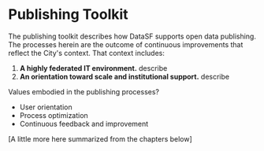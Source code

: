 # Publishing Toolkit

The publishing toolkit describes how DataSF supports open data publishing. The processes herein are the outcome of continuous improvements that reflect the City's context. That context includes:

1. **A highly federated IT environment.** describe
2. **An orientation toward scale and institutional support.** describe



Values embodied in the publishing processes?

* User orientation
* Process optimization
* Continuous feedback and improvement

\[A little more here summarized from the chapters below\]


